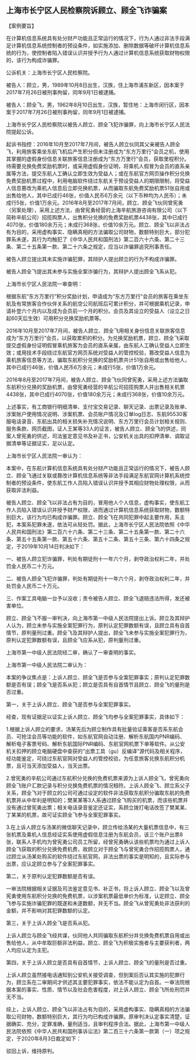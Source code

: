 ## 上海市长宁区人民检察院诉顾立、顾全飞诈骗案



【案例要旨】

在计算机信息系统具有处分财产功能且正常运行的情况下，行为人通过非法手段满足计算机信息系统控制者的预设条件，如实施添加、删除数据等破坏计算机信息系统的行为，使控制者陷入错误认识并授予行为人通过计算机信息系统获取财物权限的，该行为构成诈骗罪。



公诉机关：上海市长宁区人民检察院。

被告人：顾立，男，1989年10月8日出生，汉族，住上海市浦东新区，因本案于2017年7月26日被刑事拘留，同年9月1日被逮捕。

被告人：顾全飞，男，1962年8月10日出生，汉族，暂住地：上海市闵行区，因本案于2017年7月26日被刑事拘留，同年9月1日被逮捕。

上海市长宁区人民检察院以被告人顾立、顾全飞犯诈骗罪，向上海市长宁区人民法院提起公诉。



起诉书指控：2016年10月至2017年7月间，被告人顾立伙同其父亲被告人顾全飞，利用旅客乘坐东航飞机后产生积分但未注册成为“东方万里行”会员之机，使用其掌握的虚假身份信息关联旅客信息注册成为“东方万里行”会员，获取里程积分。待需要兑换免费奖励机票时，或采用虚假身份证明，将乘机人假冒为会员的直系亲属等方法，提交东航人工确认立即生效为受益人；或在东航官方网页操作积分兑换免费奖励机票过程中，利用电脑软件绕过东航关于预设受益人的期限限制，将受益人信息篡改为乘机人信息后立即兑换机票，从而骗取东航免费奖励机票51张自用或出售给他人，其中已成行46张，价值人民币6万余元（以下币种均为人民币）；未成行5张，价值1万余元。2016年8月至2017年7月间，顾立、顾全飞伙同曾宪勇（另案处理），采用上述方法，由曾宪勇经营的上海辛航旅游咨询有限公司（以下简称辛航公司）招揽购票人，出售积分兑换的免费奖励机票4438张，其中已成行4070张，价值180余万元；未成行368张，价值10余万元。顾立、顾全飞以非法占有为目的，采用虚构事实、隐瞒真相的方法骗取公司财物，数额特别巨大，部分犯罪系未遂，其行为均触犯了《中华人民共和国刑法》第二百六十六条、第二十三条、第二十五条第一款、第二十六条之规定，应当以诈骗罪追究刑事责任。

被告人顾立提出其未实施诈骗犯罪，其辩护人提出顾立的行为不构成诈骗罪。

被告人顾全飞提出其未参与实施全案诈骗行为，其辩护人提出顾全飞系从犯。



上海市长宁区人民法院一审查明：

根据东航“东方万里行”积分奖励计划，申请成为“东方万里行”会员的旅客在乘坐东航及有常旅客合作伙伴关系的航空公司航班后可累计积分，并可根据乘机记录，申请补登六个月内以及成为会员前一个月的积分。会员及其设立的受益人（设立之日起60天后生效）可用积分兑换奖励机票等。

2016年10月至2017年7月间，被告人顾立、顾全飞用相关身份信息关联旅客信息成为“东方万里行”会员，以获取累积的积分。为兑换奖励机票，顾立、顾全飞采取提交虚假身份证明假冒乘机旅客为会员的直系亲属，由东航人工确认受益人立即生效；或用技术手段绕过东航官方网页系统对受益人的管控校验，篡改受益人信息为乘机旅客信息等方法，骗取东航积分兑换的奖励机票共计51张自用或出售给他人，其中已成行46张，价值人民币6万余元；未成行5张，价值1万余元。

2016年8月至2017年7月间，被告人顾立、顾全飞伙同曾宪勇，采用上述方法骗取东航积分兑换的奖励机票，由曾宪勇经营的辛航公司招揽购票人并出售相关机票4438张，其中已成行4070张，价值180余万元；未成行368张，价值10余万元。

上述事实，有工商银行明细清单、支付宝交易记录、聊天记录、出票记录及账单、涉案账户使用情况说明、涉案机票、会员账户情况及订单log日志、东航95530客服电话录音、东航出具的相关损失补充情况说明、东方万里行会员计划相关规则、服务条款、网页截图，证人王某等33人的证言，被告人顾立、顾全飞的供述，同案人曾宪勇的供述，司法鉴定意见书及补正书，公安机关出具的扣押清单、调取证据清单等证据证实，足以认定。



上海市长宁区人民法院一审认为：

本案中，在东航计算机信息系统具有处分财产功能且正常运行的情况下，被告人顾立、顾全飞通过关联或篡改计算机信息系统等非法手段满足东航官网计算机系统控制者的预设条件，使东航工作人员陷入错误认识并授予其相应财物处理权限，从而获取非法利益。

被告人顾立、顾全飞以非法占有为目的，冒用他人个人信息，虚构事实，使东航工作人员陷入错误认识并授予财产权限，进而通过计算机信息系统获取财物，数额特别巨大，该行为均已构成诈骗罪。顾立、顾全飞在共同犯罪中起主要作用，系主犯，本案系犯罪未遂，依法可从轻处罚。据此，上海市长宁区人民法院依照《中华人民共和国刑法》第二百六十六条、第二十三条、第二十五条第一款、第二十六条、第五十五条第一款、第五十六条、第五十二条、第五十三条、第六十四条之规定，于2019年10月14日判决如下：

一、被告人顾立犯诈骗罪，判处有期徒刑十一年六个月，剥夺政治权利二年，并处罚金人民币二十万元。

二、被告人顾全飞犯诈骗罪，判处有期徒刑十一年六个月，剥夺政治权利二年，并处罚金人民币二十万元。

三、作案工具电脑一台予以没收；责令被告人顾立、顾全飞退赔违法所得，发还被害单位。



顾立、顾全飞不服一审判决，向上海市第一中级人民法院提出上诉。顾立及其辩护人认为，顾立未参与实施全案犯罪行为，原判认定犯罪数额有误，且顾立具有自首情节，原判量刑过重。顾全飞及其辩护人提出，顾全飞未参与实施全案犯罪行为，原判认定犯罪数额有误，且顾全飞应系从犯，原判量刑过重。



上海市第一中级人民法院经二审，确认了一审查明的事实。



上海市第一中级人民法院二审认为：

本案的争议焦点是：上诉人顾立、顾全飞是否参与全案犯罪事实；原判认定犯罪数额是否有误；顾全飞是否系从犯；顾立是否具有自首情节且顾立、顾全飞的量刑是否过重。

第一，关于上诉人顾立、顾全飞是否参与全案犯罪事实。

经查，现有证据足以证实上诉人顾立、顾全飞均参与全案犯罪事实，具体如下：

1.根据上诉人顾立的要求，汤某先后为顾立制作具有批量验证乘客是否系东航会员、可抢注会员等功能的软件，如东航官网自动注册、解析东航国内PNR编码、解析电子客票号码、解析东航国际PNR编码、东航官网机票下单等软件。从公安机关扣押的顾立电脑硬盘中查获的“出票工具（gu）反编译”源代码及相关程序，经功能鉴定，可绕过东航官网对受益人的管控校验，为任意旅客兑换东航积分机票，且可当天添加受益人，当天出票。

2.曾宪勇的辛航公司通过东航积分兑换的免费机票来源为上诉人顾全飞，曾宪勇向顾全飞账户汇款记录与积分兑换免费机票的情况相符。上诉人顾全飞、顾立系父子关系，顾全飞对于顾立的公司可通过设定的软件非法获取东航积分骗取东航的免费机票并从中牟利是明知的；樊某某等3人系通过顾全飞购买的机票，而该些机票并没有通过曾宪勇出票；相关电话录音鉴定还证实，系顾立拨打电话改签了樊某某、丁某某的机票，故可证实顾全飞参与全案犯罪事实。

3.在上诉人顾立与汤某的微信聊天记录中，顾立传给汤某的大量机票信息中，有三张机票及乘机人信息经证实系使用虚假信息注册为东航会员，该三个账户出票8张，联系人手机均为曾宪勇公司员工所留，经曾宪勇确认该些机票均为通过上诉人顾全飞获取的积分兑换免费机费，故顾立对于顾全飞与曾宪勇合作招揽购票人，通过顾立从汤某处购买的软件绕过东航官网，非法出票的事实是明知的，且实际参与出票，应认定顾立参与了全案犯罪事实。

第二，关于原判认定犯罪数额是否有误。

一审法院根据相关证据及司法鉴定意见书、补正书，将上诉人顾立、顾全飞以及曾宪勇使用东航积分兑换的免费机票，以涉案机票最低单价为标准，认定顾立、顾全飞参与实施诈骗犯罪的既遂和未遂数额，并无不当。顾全飞从曾宪勇处非法获利的金额，并不影响对其犯罪数额的认定。

第三，关于上诉人顾全飞是否系从犯。

上诉人顾立与顾全飞经共谋，伙同他人共同骗取东航积分并兑换免费机票自用或出售给他人，从中牟取巨额非法利益，顾立、顾全飞为积极实施者与主要获利者，两人均应认定为主犯。

第四，关于上诉人顾立是否具有自首情节，上诉人顾立、顾全飞的量刑是否过重。

上诉人顾立虽然接电话通知到公安机关接受调查，但到案后否认其实施的犯罪行为，顾立系在二审期间才供述其主要犯罪事实，依法不能认定为自首。一审法院根据本案的事实、性质、情节以及社会危害程度，对上诉人顾立、顾全飞所处刑罚并无不当。



综上，上诉人顾立、顾全飞以非法占有为目的，采用虚构事实、隐瞒真相的方法骗取公司财物，数额特别巨大，其行为均已构成诈骗罪。原审判决认定事实清楚，证据确实、充分，定罪准确，量刑适当，且审判程序合法。据此，上海市第一中级人民法院依照《中华人民共和国刑事诉讼法》第二百三十六条第一款第（一）项之规定，于2020年8月3日裁定如下：

驳回上诉，维持原判。


